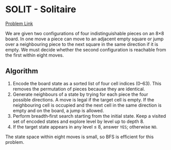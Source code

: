 # SOLIT - Solitaire

[Problem Link](https://www.spoj.com/problems/SOLIT/)

We are given two configurations of four indistinguishable pieces on an 8×8 board. In one
move a piece can move to an adjacent empty square or jump over a neighbouring piece
to the next square in the same direction if it is empty. We must decide whether the
second configuration is reachable from the first within eight moves.

## Algorithm

1. Encode the board state as a sorted list of four cell indices (0–63). This removes
   the permutation of pieces because they are identical.
2. Generate neighbours of a state by trying for each piece the four possible directions.
   A move is legal if the target cell is empty. If the neighbouring cell is occupied
   and the next cell in the same direction is empty and on the board, a jump is allowed.
3. Perform breadth‑first search starting from the initial state. Keep a visited set of
   encoded states and explore level by level up to depth 8.
4. If the target state appears in any level ≤ 8, answer `YES`; otherwise `NO`.

The state space within eight moves is small, so BFS is efficient for this problem.

